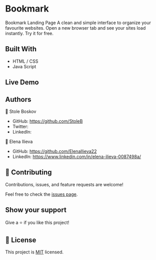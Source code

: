 # Bookmark
Bookmark Landing Page
A clean and simple interface to organize your favourite websites. Open a new browser tab and see your sites load instantly. Try it for free.

## Built With
- HTML / CSS
- Java Script

## Live Demo


## Authors
👤 Stole Boskov 
- GitHub: https://github.com/StoleB
- Twitter: 
- LinkedIn: 

👤 Elena Ilieva
- GitHub: https://github.com/ElenaIlieva22
- LinkedIn: https://www.linkedin.com/in/elena-ilieva-0087498a/

## 🤝 Contributing

Contributions, issues, and feature requests are welcome!

Feel free to check the [issues page](issues/).

## Show your support

Give a ⭐️ if you like this project!

## 📝 License

This project is [MIT](lic.url) licensed.
